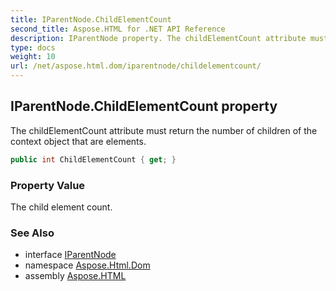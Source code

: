 ```yaml
---
title: IParentNode.ChildElementCount
second_title: Aspose.HTML for .NET API Reference
description: IParentNode property. The childElementCount attribute must return the number of children of the context object that are elements
type: docs
weight: 10
url: /net/aspose.html.dom/iparentnode/childelementcount/
---
```

## IParentNode.ChildElementCount property

The childElementCount attribute must return the number of children of the context object that are elements.

```csharp
public int ChildElementCount { get; }
```

### Property Value

The child element count.

### See Also

* interface [IParentNode](../)
* namespace [Aspose.Html.Dom](../../iparentnode/)
* assembly [Aspose.HTML](../../../)
